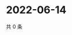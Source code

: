 # 2022-06-14

共 0 条

<!-- BEGIN WEIBO -->
<!-- 最后更新时间 Tue Jun 14 2022 03:12:21 GMT+0800 (China Standard Time) -->

<!-- END WEIBO -->
